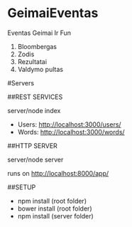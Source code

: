 # GeimaiEventas
Eventas Geimai Ir Fun

1. Bloombergas
2. Zodis
3. Rezultatai
4. Valdymo pultas

#Servers

##REST SERVICES

server/node index

* Users: [http://localhost:3000/users/](http://localhost:3000/users/)
* Words: [http://localhost:3000/words/](http://localhost:3000/users/)

##HTTP SERVER

server/node server

runs on [http://localhost:8000/app/](http://localhost:3000/users/)

##SETUP

* npm install (root folder)
* bower install (root folder)
* npm install (server folder)